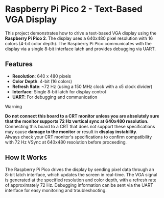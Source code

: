 # Raspberry Pi Pico 2 - Text-Based VGA Display

This project demonstrates how to drive a text-based VGA display using the
**Raspberry Pi Pico 2**. The display uses a 640x480 pixel resolution with 16
colors (4-bit color depth). The Raspberry Pi Pico communicates with the display
via a single 8-bit interface latch and provides debugging via UART.

## Features

- **Resolution**: 640 x 480 pixels
- **Color Depth**: 4-bit (16 colors)
- **Refresh Rate**: ~72 Hz (using a 150 MHz clock with a x5 clock divider)
- **Interface**: Single 8-bit latch for display control
- **UART**: For debugging and communication

> [!WARNING]
> **Do not connect this board to a CRT monitor unless you are absolutely sure
> that the monitor supports 72 Hz vertical sync at 640x480 resolution**.  
> Connecting this board to a CRT that does not support these specifications may
> cause **damage to the monitor** or result in **display instability**.  
> Always check your CRT monitor's specifications to confirm compatibility with
> 72 Hz VSync at 640x480 resolution before proceeding.

## How It Works

The Raspberry Pi Pico drives the display by sending pixel data through an 8-bit
latch interface, which updates the screen in real-time. The VGA signal is
generated at the specified resolution and color depth, with a refresh rate of
approximately 72 Hz. Debugging information can be sent via the UART interface
for easy monitoring and troubleshooting.